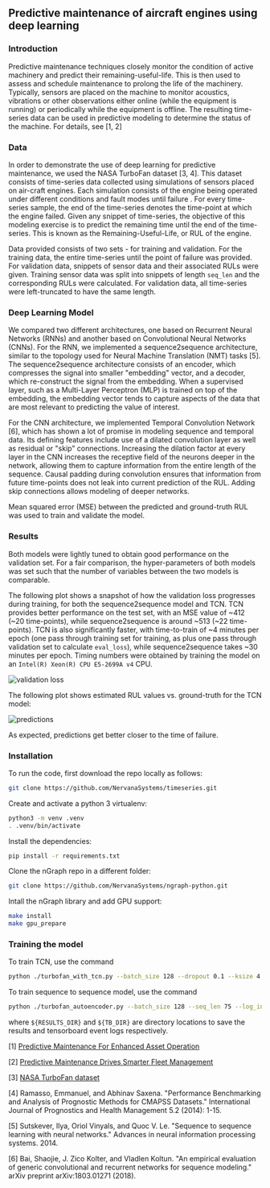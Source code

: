 ## Predictive maintenance of aircraft engines using deep learning

### Introduction
Predictive maintenance techniques closely monitor the condition of active machinery and predict their remaining-useful-life. This is then used to assess and schedule maintenance to prolong the life of the machinery. Typically, sensors are placed on the machine to monitor acoustics, vibrations or other observations either online (while the equipment is running) or periodically while the equipment is offline. The resulting time-series data can be used in predictive modeling to determine the status of the machine. For details, see [1, 2]

### Data
In order to demonstrate the use of deep learning for predictive maintenance, we used the NASA TurboFan dataset [3, 4]. This dataset consists of time-series data collected using simulations of sensors placed on air-craft engines. Each simulation consists of the engine being operated under different conditions and fault modes until failure . For every time-series sample, the end of the time-series denotes the time-point at which the engine failed. Given any snippet of time-series, the objective of this modeling exercise is to predict the remaining time until the end of the time-series. This is known as the Remaining-Useful-Life, or RUL of the engine.

Data provided consists of two sets - for training and validation. For the training data, the entire time-series until the point of failure was provided. For validation data, snippets of sensor data and their associated RULs were given. Training sensor data was split into snippets of length `seq_len` and the corresponding RULs were calculated. For validation data, all time-series were left-truncated to have the same length.

### Deep Learning Model
We compared two different architectures, one based on Recurrent Neural Networks (RNNs) and another based on Convolutional Neural Networks (CNNs). For the RNN, we implemented a sequence2sequence architecture, similar to the topology used for Neural Machine Translation (NMT) tasks [5]. The sequence2sequence architecture consists of an encoder, which compresses the signal into smaller "embedding" vector, and a decoder, which re-construct the signal from the embedding. When a supervised layer, such as a Multi-Layer Perceptron (MLP) is trained on top of the embedding, the embedding vector tends to capture aspects of the data that are most relevant to predicting the value of interest.

For the CNN architecture, we implemented Temporal Convolution Network [6], which has shown a lot of promise in modeling sequence and temporal data. Its defining features include use of a dilated convolution layer as well as residual or "skip" connections. Increasing the dilation factor at every layer in the CNN increases the receptive field of the neurons deeper in the network, allowing them to capture information from the entire length of the sequence. Causal padding during convolution ensures that information from future time-points does not leak into current prediction of the RUL. Adding skip connections allows modeling of deeper networks.

Mean squared error (MSE) between the predicted and ground-truth RUL was used to train and validate the model.

### Results
Both models were lightly tuned to obtain good performance on the validation set. For a fair comparison, the hyper-parameters of both models was set such that the number of variables between the two models is comparable.

The following plot shows a snapshot of how the validation loss progresses during training, for both the sequence2sequence model and TCN. TCN provides better performance on the test set, with an MSE value of ~412 (~20 time-points), while sequence2sequence is around ~513 (~22 time-points). TCN is also significantly faster, with time-to-train of ~4 minutes per epoch (one pass through training set for training, as plus one pass through validation set to calculate `eval_loss`), while sequence2sequence takes ~30 minutes per epoch. Timing numbers were obtained by training the model on an `Intel(R) Xeon(R) CPU E5-2699A v4` CPU.

![validation loss](./images/eval_loss_plot.png)

The following plot shows estimated RUL values vs. ground-truth for the TCN model:

![predictions](./images/preds_validation_output.png)

As expected, predictions get better closer to the time of failure.

### Installation
To run the code, first download the repo locally as follows:
```bash
git clone https://github.com/NervanaSystems/timeseries.git
```
Create and activate a python 3 virtualenv:
```bash
python3 -m venv .venv
. .venv/bin/activate
```
Install the dependencies:
```bash
pip install -r requirements.txt
```
Clone the nGraph repo in a different folder:
```bash
git clone https://github.com/NervanaSystems/ngraph-python.git
```
Intall the nGraph library and add GPU support:
```bash
make install
make gpu_prepare
```


### Training the model
To train TCN, use the command
```bash
python ./turbofan_with_tcn.py --batch_size 128 --dropout 0.1 --ksize 4 --levels 4 --seq_len 50 --log_interval 100 --nhid 70 --lr 0.002 --grad_clip_value 0.4 --results_dir ${RESULTS_DIR} --tensorboard_dir ${TB_DIR} -b cpu --epochs 200 --save_plots
```
To train sequence to sequence model, use the command
```bash
python ./turbofan_autoencoder.py --batch_size 128 --seq_len 75 --log_interval 100 --n_hidden 70,70 --lr 0.002 --grad_clip_value 0.4 --save_plots --results_dir ${RESULTS_DIR} --tensorboard_dir ${TB_DIR} -b cpu --epochs 200 --save_plots
```
where `${RESULTS_DIR}` and `${TB_DIR}` are directory locations to save the results and tensorboard event logs respectively.



[1] [Predictive Maintenance For Enhanced Asset Operation](https://www.intel.com/content/www/us/en/manufacturing/solutions/predictive-maintenance-and-asset-optimization.html)

[2] [Predictive Maintenance Drives Smarter Fleet Management](https://www.intel.com/content/www/us/en/internet-of-things/solution-briefs/predictive-maintenance-fleet-management-brief.html)

[3] [NASA TurboFan dataset](https://ti.arc.nasa.gov/tech/dash/groups/pcoe/prognostic-data-repository/#turbofan)

[4] Ramasso, Emmanuel, and Abhinav Saxena. "Performance Benchmarking and Analysis of Prognostic Methods for CMAPSS Datasets." International Journal of Prognostics and Health Management 5.2 (2014): 1-15.

[5] Sutskever, Ilya, Oriol Vinyals, and Quoc V. Le. "Sequence to sequence learning with neural networks." Advances in neural information processing systems. 2014.

[6] Bai, Shaojie, J. Zico Kolter, and Vladlen Koltun. "An empirical evaluation of generic convolutional and recurrent networks for sequence modeling." arXiv preprint arXiv:1803.01271 (2018).
